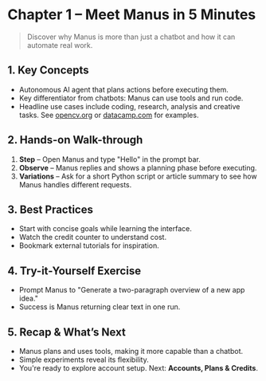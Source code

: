 # Chapter 1 – Meet Manus in 5 Minutes
> Discover why Manus is more than just a chatbot and how it can automate real work.

## 1. Key Concepts
- Autonomous AI agent that plans actions before executing them.
- Key differentiator from chatbots: Manus can use tools and run code.
- Headline use cases include coding, research, analysis and creative tasks. See [opencv.org](https://opencv.org) or [datacamp.com](https://datacamp.com) for examples.

## 2. Hands-on Walk-through
1. **Step** – Open Manus and type "Hello" in the prompt bar.
2. **Observe** – Manus replies and shows a planning phase before executing.
3. **Variations** – Ask for a short Python script or article summary to see how Manus handles different requests.

## 3. Best Practices
- Start with concise goals while learning the interface.
- Watch the credit counter to understand cost.
- Bookmark external tutorials for inspiration.

## 4. Try-it-Yourself Exercise
- Prompt Manus to "Generate a two-paragraph overview of a new app idea." 
- Success is Manus returning clear text in one run.

## 5. Recap & What’s Next
- Manus plans and uses tools, making it more capable than a chatbot.
- Simple experiments reveal its flexibility.
- You're ready to explore account setup.
Next: **Accounts, Plans & Credits**.

